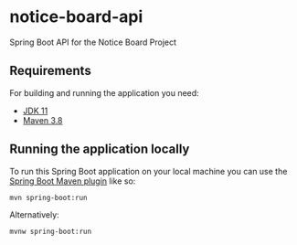 # notice-board-api
Spring Boot API for the Notice Board Project

## Requirements

For building and running the application you need:

- [JDK 11](http://www.oracle.com/technetwork/java/javase/downloads/jdk8-downloads-2133151.html)
- [Maven 3.8](https://maven.apache.org)

## Running the application locally

To run this Spring Boot application on your local machine you can use the [Spring Boot Maven plugin](https://docs.spring.io/spring-boot/docs/current/reference/html/build-tool-plugins-maven-plugin.html) like so:

```shell
mvn spring-boot:run
```

Alternatively:

```shell
mvnw spring-boot:run
```
